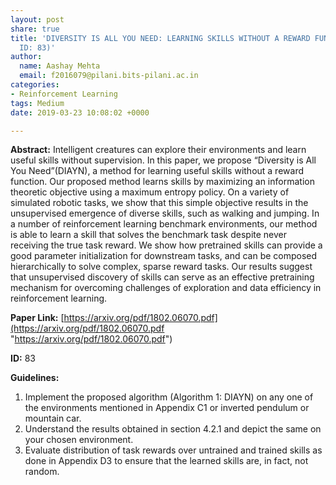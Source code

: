 ```yaml
---
layout: post
share: true
title: 'DIVERSITY IS ALL YOU NEED: LEARNING SKILLS WITHOUT A REWARD FUNCTION (Paper
  ID: 83)'
author:
  name: Aashay Mehta
  email: f2016079@pilani.bits-pilani.ac.in
categories:
- Reinforcement Learning
tags: Medium
date: 2019-03-23 10:08:02 +0000

---
```

**Abstract:** Intelligent creatures can explore their environments and learn useful skills without supervision. In this paper, we propose “Diversity is All You Need”(DIAYN), a method for learning useful skills without a reward function. Our proposed method learns skills by maximizing an information theoretic objective using a maximum entropy policy. On a variety of simulated robotic tasks, we show that this simple objective results in the unsupervised emergence of diverse skills, such as walking and jumping. In a number of reinforcement learning benchmark environments, our method is able to learn a skill that solves the benchmark task despite never receiving the true task reward. We show how pretrained skills can provide a good parameter initialization for downstream tasks, and can be composed hierarchically to solve complex, sparse reward tasks. Our results suggest that unsupervised discovery of skills can serve as an effective pretraining mechanism for overcoming challenges of exploration and data efficiency in reinforcement learning.

**Paper Link:** [https://arxiv.org/pdf/1802.06070.pdf](https://arxiv.org/pdf/1802.06070.pdf "https://arxiv.org/pdf/1802.06070.pdf")

**ID:** 83

**Guidelines:**

1. Implement the proposed algorithm (Algorithm 1: DIAYN) on any one of the environments mentioned in Appendix C1 or inverted pendulum or mountain car. 
2. Understand the results obtained in section 4.2.1 and depict the same on your chosen environment.
3. Evaluate distribution of task rewards over untrained and trained skills as done in Appendix D3 to ensure that the learned skills are, in fact, not random.
